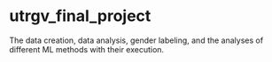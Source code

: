 # utrgv_final_project
The data creation, data analysis, gender labeling, and the analyses of different ML methods with their execution.
